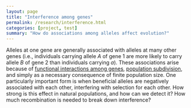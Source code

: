 ```yaml
---
layout: page
title: "Interference among genes"
permalink: /research/interference.html
categories: [project, test]
summary: "How do associations among alleles affect evolution?"
---
```


Alleles at one gene are generally associated with alleles at many other genes 
(i.e., individuals carrying allele _A_ of gene 1 are more likely to carry allele _B_ of gene 2 than individuals carrying _a_).
These associations arise because of [functional interactions among genes](/research/complex.html),
[population subdivision](/research/space.html), and simply as a necessary consequence of finite population size.
One particularly important form is when beneficial alleles are negatively associated with each other,
interfering with selection for each other.
How strong is this effect in natural populations, and how can we detect it? 
How much recombination is needed to break down interference? 

